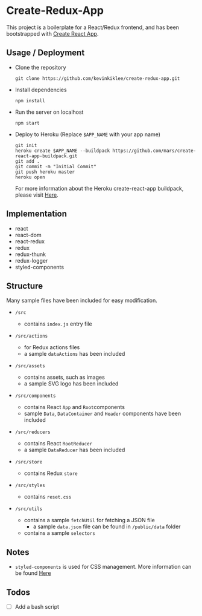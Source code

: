 # Create-Redux-App

This project is a boilerplate for a React/Redux frontend, and has been bootstrapped with [Create React App](https://github.com/facebookincubator/create-react-app).

## Usage / Deployment

- Clone the repository

  `git clone https://github.com/kevinkiklee/create-redux-app.git`

- Install dependencies

  `npm install`

- Run the server on localhost

  `npm start`

- Deploy to Heroku (Replace `$APP_NAME` with your app name)

  ```
  git init
  heroku create $APP_NAME --buildpack https://github.com/mars/create-react-app-buildpack.git
  git add .
  git commit -m "Initial Commit"
  git push heroku master
  heroku open
  ```
  For more information about the Heroku create-react-app buildpack, please visit [Here](https://github.com/mars/create-react-app-buildpack).

## Implementation

- react
- react-dom
- react-redux
- redux
- redux-thunk
- redux-logger
- styled-components

## Structure
Many sample files have been included for easy modification.

- `/src`
  - contains `index.js` entry file

- `/src/actions`
  - for Redux actions files
  - a sample `dataActions` has been included

- `/src/assets`
  - contains assets, such as images
  - a sample SVG logo has been included

- `/src/components`
  - contains React `App` and `Root`components
  - sample `Data`, `DataContainer` and `Header` components have been included

- `/src/reducers`
  - contains React `RootReducer`
  - a sample `DataReducer` has been included

- `/src/store`
  - contains Redux `store`

- `/src/styles`
  - contains `reset.css`

- `/src/utils`
  - contains a sample `fetchUtil` for fetching a JSON file
    - a sample `data.json` file can be found in `/public/data` folder
  - contains a sample `selectors`

## Notes

- `styled-components` is used for CSS management.  More information can be found [Here](https://github.com/styled-components/styled-components)

## Todos

- [ ] Add a bash script
